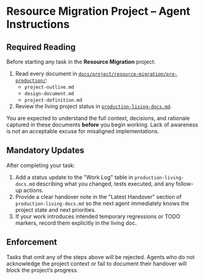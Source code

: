 # Resource Migration Project – Agent Instructions

## Required Reading

Before starting any task in the **Resource Migration** project:

1. Read every document in [`docs/project/resource-migration/pre-production/`](../pre-production/):
   - `project-outline.md`
   - `design-document.md`
   - `project-definition.md`
2. Review the living project status in [`production-living-docs.md`](./production-living-docs.md).

You are expected to understand the full context, decisions, and rationale captured in these documents **before** you begin working. Lack of awareness is not an acceptable excuse for misaligned implementations.

## Mandatory Updates

After completing your task:

1. Add a status update to the "Work Log" table in `production-living-docs.md` describing what you changed, tests executed, and any follow-up actions.
2. Provide a clear handover note in the "Latest Handover" section of `production-living-docs.md` so the next agent immediately knows the project state and next priorities.
3. If your work introduces intended temporary regressions or TODO markers, record them explicitly in the living doc.

## Enforcement

Tasks that omit any of the steps above will be rejected. Agents who do not acknowledge the project context or fail to document their handover will block the project’s progress.
